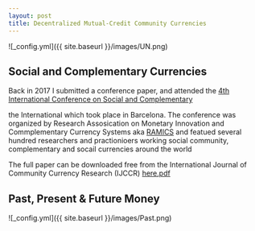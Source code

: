 ```yaml
---
layout: post
title: Decentralized Mutual-Credit Community Currencies
---
```


![_config.yml]({{ site.baseurl }}/images/UN.png)

## Social and Complementary Currencies

Back in 2017 I submitted a conference paper, and attended the [4th International Conference on Social and Complementary](https://www.youtube.com/results?search_query=trustlines+network) 

the International which took place in Barcelona. The conference was organized by Research Assosication on Monetary Innovation and Commplementary Currency Systems aka
[RAMICS](https://ramics.org/barcelona2017/) and featued several hundred researchers and practionioers working social community, complementary and socail currencies around the world

The full paper can be downloaded free from the International Journal of Community Currency Research (IJCCR) [here.pdf](https://ijccr.files.wordpress.com/2018/09/71-84-ijccr-2018-summer-friis-glaser1.pdf)

## Past, Present & Future Money


![_config.yml]({{ site.baseurl }}/images/Past.png)



